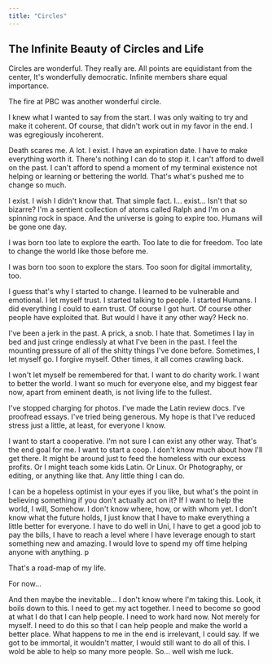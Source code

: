 ```yaml
---
title: "Circles"
---
```


## The Infinite Beauty of Circles and Life

Circles are wonderful. They really are. All points are equidistant from the center, It's wonderfully democratic. Infinite members share equal importance.

The fire at PBC was another wonderful circle.

I knew what I wanted to say from the start. I was only waiting to try and make it coherent. Of course, that didn't work out in my favor in the end. I was egregiously incoherent.

Death scares me. A lot. I exist. I have an expiration date. I have to make everything worth it. There's nothing I can do to stop it. I can't afford to dwell on the past. I can't afford to spend a moment of my terminal existence not helping or learning or bettering the world. That's what's pushed me to change so much.

I exist. I wish I didn't know that. That simple fact. I... exist... Isn't that so bizarre? I'm a sentient collection of atoms called Ralph and I'm on a spinning rock in space. And the universe is going to expire too. Humans will be gone one day.

I was born too late to explore the earth. Too late to die for freedom. Too late to change the world like those before me.

I was born too soon to explore the stars. Too soon for digital immortality, too.

I guess that's why I started to change. I learned to be vulnerable and emotional. I let myself trust. I started talking to people. I started Humans. I did everything I could to earn trust. Of course I got hurt. Of course other people have exploited that. But would I have it any other way? Heck no.

I've been a jerk in the past. A prick, a snob. I hate that. Sometimes I lay in bed and just cringe endlessly at what I've been in the past. I feel the mounting pressure of all of the shitty things I've done before. Sometimes, I let myself go. I forgive myself. Other times, it all comes crawling back.

I won't let myself be remembered for that. I want to do charity work. I want to better the world. I want so much for everyone else, and my biggest fear now, apart from eminent death, is not living life to the fullest.

I've stopped charging for photos. I've made the Latin review docs. I've proofread essays. I've tried being generous. My hope is that I've reduced stress just a little, at least, for everyone I know.

I want to start a cooperative. I'm not sure I can exist any other way. That's the end goal for me. I want to start a coop. I don't know much about how I'll get there. It might be around just to feed the homeless with our excess profits. Or I might teach some kids Latin. Or Linux. Or Photography, or editing, or anything like that. Any little thing I can do.

I can be a hopeless optimist in your eyes if you like, but what's the point in believing something if you don't actually act on it? If I want to help the world, I will, Somehow. I don't know where, how, or with whom yet. I don't know what the future holds, I just know that I have to make everything a little better for everyone. I have to do well in Uni, I have to get a good job to pay the bills, I have to reach a level where I have leverage enough to start something new and amazing. I would love to spend my off time helping anyone with anything.
p

That's a road-map of my life.

For now...

And then maybe the inevitable... I don't know where I'm taking this. Look, it boils down to this. I need to get my act together. I need to become so good at what I do that I can help people. I need to work hard now. Not merely for myself. I need to do this so that I can help people and make the world a better place. What happens to me in the end is irrelevant, I could say. If we got to be immortal, it wouldn't matter, I would still want to do all of this. I wold be able to help so many more people. So... well wish me luck.
